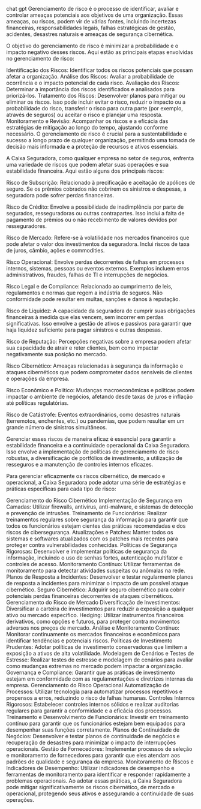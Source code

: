 chat gpt
Gerenciamento de risco é o processo de identificar, avaliar e controlar ameaças potenciais aos objetivos de uma organização. Essas ameaças, ou riscos, podem vir de várias fontes, incluindo incertezas financeiras, responsabilidades legais, falhas estratégicas de gestão, acidentes, desastres naturais e ameaças de segurança cibernética.

O objetivo do gerenciamento de risco é minimizar a probabilidade e o impacto negativo desses riscos. Aqui estão as principais etapas envolvidas no gerenciamento de risco:

Identificação dos Riscos: Identificar todos os riscos potenciais que possam afetar a organização.
Análise dos Riscos: Avaliar a probabilidade de ocorrência e o impacto potencial de cada risco.
Avaliação dos Riscos: Determinar a importância dos riscos identificados e analisados para priorizá-los.
Tratamento dos Riscos: Desenvolver planos para mitigar ou eliminar os riscos. Isso pode incluir evitar o risco, reduzir o impacto ou a probabilidade do risco, transferir o risco para outra parte (por exemplo, através de seguros) ou aceitar o risco e planejar uma resposta.
Monitoramento e Revisão: Acompanhar os riscos e a eficácia das estratégias de mitigação ao longo do tempo, ajustando conforme necessário.
O gerenciamento de risco é crucial para a sustentabilidade e sucesso a longo prazo de qualquer organização, permitindo uma tomada de decisão mais informada e a proteção de recursos e ativos essenciais.

A Caixa Seguradora, como qualquer empresa no setor de seguros, enfrenta uma variedade de riscos que podem afetar suas operações e sua estabilidade financeira. Aqui estão alguns dos principais riscos:

Risco de Subscrição: Relacionado à precificação e aceitação de apólices de seguro. Se os prêmios cobrados não cobrirem os sinistros e despesas, a seguradora pode sofrer perdas financeiras.

Risco de Crédito: Envolve a possibilidade de inadimplência por parte de segurados, resseguradoras ou outras contrapartes. Isso inclui a falta de pagamento de prêmios ou o não recebimento de valores devidos por resseguradores.

Risco de Mercado: Refere-se à volatilidade nos mercados financeiros que pode afetar o valor dos investimentos da seguradora. Inclui riscos de taxa de juros, câmbio, ações e commodities.

Risco Operacional: Envolve perdas decorrentes de falhas em processos internos, sistemas, pessoas ou eventos externos. Exemplos incluem erros administrativos, fraudes, falhas de TI e interrupções de negócios.

Risco Legal e de Compliance: Relacionado ao cumprimento de leis, regulamentos e normas que regem a indústria de seguros. Não conformidade pode resultar em multas, sanções e danos à reputação.

Risco de Liquidez: A capacidade da seguradora de cumprir suas obrigações financeiras à medida que elas vencem, sem incorrer em perdas significativas. Isso envolve a gestão de ativos e passivos para garantir que haja liquidez suficiente para pagar sinistros e outras despesas.

Risco de Reputação: Percepções negativas sobre a empresa podem afetar sua capacidade de atrair e reter clientes, bem como impactar negativamente sua posição no mercado.

Risco Cibernético: Ameaças relacionadas à segurança da informação e ataques cibernéticos que podem comprometer dados sensíveis de clientes e operações da empresa.

Risco Econômico e Político: Mudanças macroeconômicas e políticas podem impactar o ambiente de negócios, afetando desde taxas de juros e inflação até políticas regulatórias.

Risco de Catástrofe: Eventos extraordinários, como desastres naturais (terremotos, enchentes, etc.) ou pandemias, que podem resultar em um grande número de sinistros simultâneos.

Gerenciar esses riscos de maneira eficaz é essencial para garantir a estabilidade financeira e a continuidade operacional da Caixa Seguradora. Isso envolve a implementação de políticas de gerenciamento de risco robustas, a diversificação de portfólios de investimento, a utilização de resseguros e a manutenção de controles internos eficazes.


Para gerenciar eficazmente os riscos cibernético, de mercado e operacional, a Caixa Seguradora pode adotar uma série de estratégias e práticas específicas para cada tipo de risco:

Gerenciamento do Risco Cibernético
Implementação de Segurança em Camadas: Utilizar firewalls, antivírus, anti-malware, e sistemas de detecção e prevenção de intrusões.
Treinamento de Funcionários: Realizar treinamentos regulares sobre segurança da informação para garantir que todos os funcionários estejam cientes das práticas recomendadas e dos riscos de cibersegurança.
Atualizações e Patches: Manter todos os sistemas e softwares atualizados com os patches mais recentes para proteger contra vulnerabilidades conhecidas.
Políticas de Segurança Rigorosas: Desenvolver e implementar políticas de segurança da informação, incluindo o uso de senhas fortes, autenticação multifator e controles de acesso.
Monitoramento Contínuo: Utilizar ferramentas de monitoramento para detectar atividades suspeitas ou anômalas na rede.
Planos de Resposta a Incidentes: Desenvolver e testar regularmente planos de resposta a incidentes para minimizar o impacto de um possível ataque cibernético.
Seguro Cibernético: Adquirir seguro cibernético para cobrir potenciais perdas financeiras decorrentes de ataques cibernéticos.
Gerenciamento do Risco de Mercado
Diversificação de Investimentos: Diversificar a carteira de investimentos para reduzir a exposição a qualquer ativo ou mercado específico.
Hedging: Utilizar instrumentos financeiros derivativos, como opções e futuros, para proteger contra movimentos adversos nos preços de mercado.
Análise e Monitoramento Contínuo: Monitorar continuamente os mercados financeiros e econômicos para identificar tendências e potenciais riscos.
Políticas de Investimento Prudentes: Adotar políticas de investimento conservadoras que limitem a exposição a ativos de alta volatilidade.
Modelagem de Cenários e Testes de Estresse: Realizar testes de estresse e modelagem de cenários para avaliar como mudanças extremas no mercado podem impactar a organização.
Governança e Compliance: Garantir que as práticas de investimento estejam em conformidade com as regulamentações e diretrizes internas da empresa.
Gerenciamento do Risco Operacional
Automatização de Processos: Utilizar tecnologia para automatizar processos repetitivos e propensos a erros, reduzindo o risco de falhas humanas.
Controles Internos Rigorosos: Estabelecer controles internos sólidos e realizar auditorias regulares para garantir a conformidade e a eficácia dos processos.
Treinamento e Desenvolvimento de Funcionários: Investir em treinamento contínuo para garantir que os funcionários estejam bem equipados para desempenhar suas funções corretamente.
Planos de Continuidade de Negócios: Desenvolver e testar planos de continuidade de negócios e recuperação de desastres para minimizar o impacto de interrupções operacionais.
Gestão de Fornecedores: Implementar processos de seleção e monitoramento de fornecedores para garantir que eles atendam aos padrões de qualidade e segurança da empresa.
Monitoramento de Riscos e Indicadores de Desempenho: Utilizar indicadores de desempenho e ferramentas de monitoramento para identificar e responder rapidamente a problemas operacionais.
Ao adotar essas práticas, a Caixa Seguradora pode mitigar significativamente os riscos cibernético, de mercado e operacional, protegendo seus ativos e assegurando a continuidade de suas operações.
